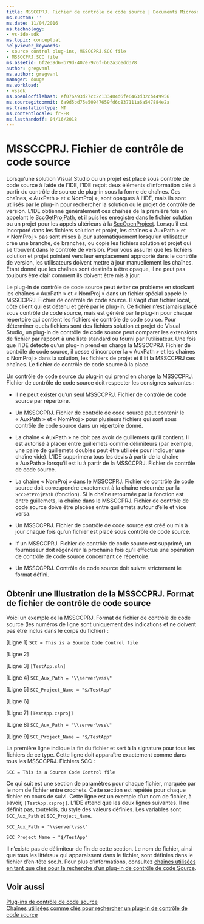 ```yaml
---
title: MSSCCPRJ. Fichier de contrôle de code source | Documents Microsoft
ms.custom: ''
ms.date: 11/04/2016
ms.technology:
- vs-ide-sdk
ms.topic: conceptual
helpviewer_keywords:
- source control plug-ins, MSSCCPRJ.SCC file
- MSSCCPRJ.SCC file
ms.assetid: 6f2e39d6-b79d-407e-976f-b62a3cedd378
author: gregvanl
ms.author: gregvanl
manager: douge
ms.workload:
- vssdk
ms.openlocfilehash: ef076a93d27cc2c133404d6fe6463d32cb449956
ms.sourcegitcommit: 6a9d5bd75e50947659fd6c837111a6a547884e2a
ms.translationtype: MT
ms.contentlocale: fr-FR
ms.lasthandoff: 04/16/2018
---
```

# <a name="mssccprjscc-file"></a>MSSCCPRJ. Fichier de contrôle de code source
Lorsqu’une solution Visual Studio ou un projet est placé sous contrôle de code source à l’aide de l’IDE, l’IDE reçoit deux éléments d’information clés à partir du contrôle de source de plug-in sous la forme de chaînes. Ces chaînes, « AuxPath » et « NomProj », sont opaques à l’IDE, mais ils sont utilisés par le plug-in pour rechercher la solution ou le projet de contrôle de version. L’IDE obtienne généralement ces chaînes de la première fois en appelant le [SccGetProjPath](../extensibility/sccgetprojpath-function.md), et il puis les enregistre dans le fichier solution ou un projet pour les appels ultérieurs à la [SccOpenProject](../extensibility/sccopenproject-function.md). Lorsqu’il est incorporé dans les fichiers solution et projet, les chaînes « AuxPath » et « NomProj » pas sont mises à jour automatiquement lorsqu’un utilisateur crée une branche, de branches, ou copie les fichiers solution et projet qui se trouvent dans le contrôle de version. Pour vous assurer que les fichiers solution et projet pointent vers leur emplacement approprié dans le contrôle de version, les utilisateurs doivent mettre à jour manuellement les chaînes. Étant donné que les chaînes sont destinés à être opaque, il ne peut pas toujours être clair comment ils doivent être mis à jour.  
  
 Le plug-in de contrôle de code source peut éviter ce problème en stockant les chaînes « AuxPath » et « NomProj » dans un fichier spécial appelé le MSSCCPRJ. Fichier de contrôle de code source. Il s’agit d’un fichier local, côté client qui est détenu et géré par le plug-in. Ce fichier n’est jamais placé sous contrôle de code source, mais est généré par le plug-in pour chaque répertoire qui contient les fichiers de contrôle de code source. Pour déterminer quels fichiers sont des fichiers solution et projet de Visual Studio, un plug-in de contrôle de code source peut comparer les extensions de fichier par rapport à une liste standard ou fourni par l’utilisateur. Une fois que l’IDE détecte qu’un plug-in prend en charge la MSSCCPRJ. Fichier de contrôle de code source, il cesse d’incorporer la « AuxPath » et les chaînes « NomProj » dans la solution, les fichiers de projet et il lit la MSSCCPRJ ces chaînes. Le fichier de contrôle de code source à la place.  
  
 Un contrôle de code source du plug-in qui prend en charge la MSSCCPRJ. Fichier de contrôle de code source doit respecter les consignes suivantes :  
  
-   Il ne peut exister qu’un seul MSSCCPRJ. Fichier de contrôle de code source par répertoire.  
  
-   Un MSSCCPRJ. Fichier de contrôle de code source peut contenir le « AuxPath » et « NomProj » pour plusieurs fichiers qui sont sous contrôle de code source dans un répertoire donné.  
  
-   La chaîne « AuxPath » ne doit pas avoir de guillemets qu’il contient. Il est autorisé à placer entre guillemets comme délimiteurs (par exemple, une paire de guillemets doubles peut être utilisée pour indiquer une chaîne vide). L’IDE supprimera tous les devis à partir de la chaîne « AuxPath » lorsqu’il est lu à partir de la MSSCCPRJ. Fichier de contrôle de code source.  
  
-   La chaîne « NomProj » dans le MSSCCPRJ. Fichier de contrôle de code source doit correspondre exactement à la chaîne retournée par la `SccGetProjPath` (fonction). Si la chaîne retournée par la fonction est entre guillemets, la chaîne dans le MSSCCPRJ. Fichier de contrôle de code source doive être placées entre guillemets autour d’elle et vice versa.  
  
-   Un MSSCCPRJ. Fichier de contrôle de code source est créé ou mis à jour chaque fois qu’un fichier est placé sous contrôle de code source.  
  
-   If un MSSCCPRJ. Fichier de contrôle de code source est supprimé, un fournisseur doit régénérer la prochaine fois qu’il effectue une opération de contrôle de code source concernant ce répertoire.  
  
-   Un MSSCCPRJ. Contrôle de code source doit suivre strictement le format défini.  
  
## <a name="an-illustration-of-the-mssccprjscc-file-format"></a>Obtenir une Illustration de la MSSCCPRJ. Format de fichier de contrôle de code source  
 Voici un exemple de la MSSCCPRJ. Format de fichier de contrôle de code source (les numéros de ligne sont uniquement des indications et ne doivent pas être inclus dans le corps du fichier) :  
  
 [Ligne 1] `SCC = This is a Source Code Control file`  
  
 [Ligne 2]  
  
 [Ligne 3] `[TestApp.sln]`  
  
 [Ligne 4] `SCC_Aux_Path = "\\server\vss\"`  
  
 [Ligne 5] `SCC_Project_Name = "$/TestApp"`  
  
 [Ligne 6]  
  
 [Ligne 7] `[TestApp.csproj]`  
  
 [Ligne 8] `SCC_Aux_Path = "\\server\vss\"`  
  
 [Ligne 9] `SCC_Project_Name = "$/TestApp"`  
  
 La première ligne indique la fin du fichier et sert à la signature pour tous les fichiers de ce type. Cette ligne doit apparaître exactement comme dans tous les MSSCCPRJ. Fichiers SCC :  
  
 `SCC = This is a Source Code Control file`  
  
 Ce qui suit est une section de paramètres pour chaque fichier, marquée par le nom de fichier entre crochets. Cette section est répétée pour chaque fichier en cours de suivi. Cette ligne est un exemple d’un nom de fichier, à savoir, `[TestApp.csproj]`. L’IDE attend que les deux lignes suivantes. Il ne définit pas, toutefois, du style des valeurs définies. Les variables sont `SCC_Aux_Path` et `SCC_Project_Name`.  
  
 `SCC_Aux_Path = "\\server\vss\"`  
  
 `SCC_Project_Name = "$/TestApp"`  
  
 Il n’existe pas de délimiteur de fin de cette section. Le nom de fichier, ainsi que tous les littéraux qui apparaissent dans le fichier, sont définies dans le fichier d’en-tête scc.h. Pour plus d’informations, consultez [chaînes utilisées en tant que clés pour la recherche d’un plug-in de contrôle de code Source](../extensibility/strings-used-as-keys-for-finding-a-source-control-plug-in.md).  
  
## <a name="see-also"></a>Voir aussi  
 [Plug-ins de contrôle de code source](../extensibility/source-control-plug-ins.md)   
 [Chaînes utilisées comme clés pour rechercher un plug-in de contrôle de code source](../extensibility/strings-used-as-keys-for-finding-a-source-control-plug-in.md)